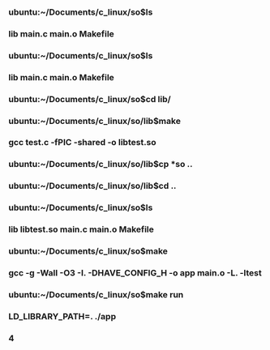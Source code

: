 ### ubuntu:~/Documents/c_linux/so$ls
### lib  main.c  main.o  Makefile
### ubuntu:~/Documents/c_linux/so$ls
### lib  main.c  main.o  Makefile
### ubuntu:~/Documents/c_linux/so$cd lib/
### ubuntu:~/Documents/c_linux/so/lib$make
### gcc test.c -fPIC -shared -o libtest.so
### ubuntu:~/Documents/c_linux/so/lib$cp *so ..
### ubuntu:~/Documents/c_linux/so/lib$cd ..
### ubuntu:~/Documents/c_linux/so$ls
### lib  libtest.so  main.c  main.o  Makefile
### ubuntu:~/Documents/c_linux/so$make
### gcc -g -Wall -O3  -I. -DHAVE_CONFIG_H -o app main.o  -L. -ltest
### ubuntu:~/Documents/c_linux/so$make run
### LD_LIBRARY_PATH=. ./app
### 4
